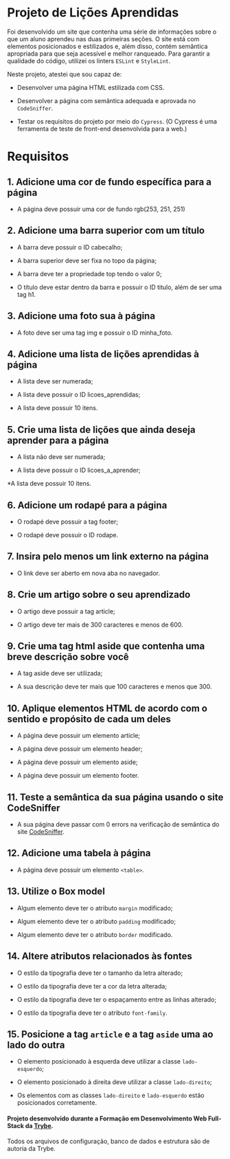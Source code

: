 # Projeto de Lições Aprendidas

Foi desenvolvido um site que contenha uma série de informações sobre o que um aluno aprendeu nas duas primeiras seções. O site está com elementos posicionados e estilizados e, além disso, contém semântica apropriada para que seja acessível e melhor ranqueado. Para garantir a qualidade do código, utilizei os linters `ESLint` e `StyleLint`.


  Neste projeto, atestei que sou capaz de:

  * Desenvolver uma página HTML estilizada com CSS.

  * Desenvolver a página com semântica adequada e aprovada no `CodeSniffer`.
    
  * Testar os requisitos do projeto por meio do `Cypress`.
(O Cypress é uma ferramenta de teste de front-end desenvolvida para a web.)


# Requisitos
## 1. Adicione uma cor de fundo específica para a página
   * A página deve possuir uma cor de fundo rgb(253, 251, 251)

## 2. Adicione uma barra superior com um título
   * A barra deve possuir o ID cabecalho;

   * A barra superior deve ser fixa no topo da página;

   * A barra deve ter a propriedade top tendo o valor 0;

   * O título deve estar dentro da barra e possuir o ID titulo, além de ser uma tag h1.

## 3. Adicione uma foto sua à página
   * A foto deve ser uma tag img e possuir o ID minha_foto.

## 4. Adicione uma lista de lições aprendidas à página
   * A lista deve ser numerada;

   * A lista deve possuir o ID licoes_aprendidas;

   * A lista deve possuir 10 itens. 

## 5. Crie uma lista de lições que ainda deseja aprender para a página
   * A lista não deve ser numerada;

   * A lista deve possuir o ID licoes_a_aprender;

   *A lista deve possuir 10 itens.

  ## 6. Adicione um rodapé para a página
   * O rodapé deve possuir a tag footer;

   * O rodapé deve possuir o ID rodape.

  ## 7. Insira pelo menos um link externo na página
   * O link deve ser aberto em nova aba no navegador.

  ## 8. Crie um artigo sobre o seu aprendizado
   * O artigo deve possuir a tag article;

   * O artigo deve ter mais de 300 caracteres e menos de 600.

  ## 9. Crie uma tag html aside que contenha uma breve descrição sobre você
   * A tag aside deve ser utilizada;

   * A sua descrição deve ter mais que 100 caracteres e menos que 300.

  ## 10. Aplique elementos HTML de acordo com o sentido e propósito de cada um deles
   * A página deve possuir um elemento article;

   * A página deve possuir um elemento header;

   * A página deve possuir um elemento aside;

   * A página deve possuir um elemento footer.

  ## 11. Teste a semântica da sua página usando o site CodeSniffer
   * A sua página deve passar com 0 errors na verificação de semântica do site [CodeSniffer](https://squizlabs.github.io/HTML_CodeSniffer/).

  ## 12. Adicione uma tabela à página
   * A página deve possuir um elemento `<table>`.

  ## 13. Utilize o Box model 
   * Algum elemento deve ter o atributo `margin` modificado;
   
   * Algum elemento deve ter o atributo `padding` modificado;

   * Algum elemento deve ter o atributo `border` modificado.

  ## 14. Altere atributos relacionados às fontes
   * O estilo da tipografia deve ter o tamanho da letra alterado;

   * O estilo da tipografia deve ter a cor da letra alterada;

   * O estilo da tipografia deve ter o espaçamento entre as linhas alterado;

   * O estilo da tipografia deve ter o atributo `font-family`.

## 15. Posicione a tag `article` e a tag `aside` uma ao lado do outra
   * O elemento posicionado à esquerda deve utilizar a classe `lado-esquerdo`;

  * O elemento posicionado à direita deve utilizar a classe `lado-direito`;

  * Os elementos com as classes `lado-direito` e `lado-esquerdo` estão posicionados corretamente.
  

#### Projeto desenvolvido durante a Formação em Desenvolvimento Web Full-Stack da [Trybe](https://www.betrybe.com/). 
Todos os arquivos de configuração, banco de dados e estrutura são de autoria da Trybe.




